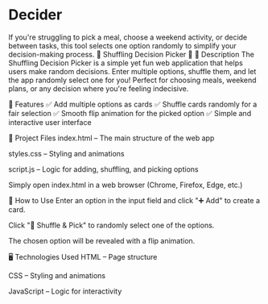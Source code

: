 # Decider
If you're struggling to pick a meal, choose a weekend activity, or decide between tasks, this tool selects one option randomly to simplify your decision-making process.
🎴 Shuffling Decision Picker 🎲
📌 Description
The Shuffling Decision Picker is a simple yet fun web application that helps users make random decisions. Enter multiple options, shuffle them, and let the app randomly select one for you! Perfect for choosing meals, weekend plans, or any decision where you're feeling indecisive.

🚀 Features
✅ Add multiple options as cards
✅ Shuffle cards randomly for a fair selection
✅ Smooth flip animation for the picked option
✅ Simple and interactive user interface

📂 Project Files
index.html – The main structure of the web app

styles.css – Styling and animations

script.js – Logic for adding, shuffling, and picking options

Simply open index.html in a web browser (Chrome, Firefox, Edge, etc.)

🎨 How to Use
Enter an option in the input field and click "➕ Add" to create a card.

Click "🎲 Shuffle & Pick" to randomly select one of the options.

The chosen option will be revealed with a flip animation.

🖥️ Technologies Used
HTML – Page structure

CSS – Styling and animations

JavaScript – Logic for interactivity
